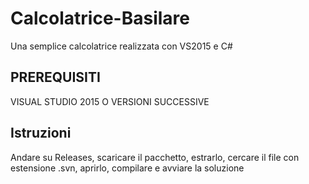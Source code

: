 # Calcolatrice-Basilare
Una semplice calcolatrice realizzata con VS2015 e C#



PREREQUISITI
----------------------------
VISUAL STUDIO 2015 O VERSIONI SUCCESSIVE



Istruzioni
-----------------------------
Andare su Releases, scaricare il pacchetto, estrarlo, cercare il file con estensione .svn, aprirlo, compilare e avviare la soluzione

